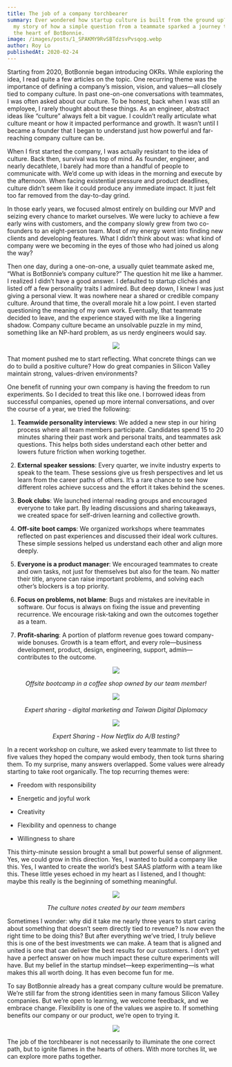 ```yaml
---
title: The job of a company torchbearer
summary: Ever wondered how startup culture is built from the ground up? Here’s
  my story of how a simple question from a teammate sparked a journey to shape
  the heart of BotBonnie.
image: /images/posts/1_SPAKMY9RvSBTdzsvPvsqog.webp
author: Roy Lo
publishedAt: 2020-02-24
---
```

Starting from 2020, BotBonnie began introducing OKRs. While exploring the idea, I read quite a few articles on the topic. One recurring theme was the importance of defining a company’s mission, vision, and values—all closely tied to company culture. In past one-on-one conversations with teammates, I was often asked about our culture. To be honest, back when I was still an employee, I rarely thought about these things. As an engineer, abstract ideas like “culture” always felt a bit vague. I couldn’t really articulate what culture meant or how it impacted performance and growth. It wasn’t until I became a founder that I began to understand just how powerful and far-reaching company culture can be.

When I first started the company, I was actually resistant to the idea of culture. Back then, survival was top of mind. As founder, engineer, and nearly decathlete, I barely had more than a handful of people to communicate with. We’d come up with ideas in the morning and execute by the afternoon. When facing existential pressure and product deadlines, culture didn’t seem like it could produce any immediate impact. It just felt too far removed from the day-to-day grind.

In those early years, we focused almost entirely on building our MVP and seizing every chance to market ourselves. We were lucky to achieve a few early wins with customers, and the company slowly grew from two co-founders to an eight-person team. Most of my energy went into finding new clients and developing features. What I didn’t think about was: what kind of company were we becoming in the eyes of those who had joined us along the way?

Then one day, during a one-on-one, a usually quiet teammate asked me, “What is BotBonnie’s company culture?” The question hit me like a hammer. I realized I didn’t have a good answer. I defaulted to startup clichés and listed off a few personality traits I admired. But deep down, I knew I was just giving a personal view. It was nowhere near a shared or credible company culture. Around that time, the overall morale hit a low point. I even started questioning the meaning of my own work. Eventually, that teammate decided to leave, and the experience stayed with me like a lingering shadow. Company culture became an unsolvable puzzle in my mind, something like an NP-hard problem, as us nerdy engineers would say.

<p style="text-align: center"><img src="/images/posts/life_is_hard.gif"></p>

That moment pushed me to start reflecting. What concrete things can we do to build a positive culture? How do great companies in Silicon Valley maintain strong, values-driven environments?

One benefit of running your own company is having the freedom to run experiments. So I decided to treat this like one. I borrowed ideas from successful companies, opened up more internal conversations, and over the course of a year, we tried the following:

1.  **Teamwide personality interviews**: We added a new step in our hiring process where all team members participate. Candidates spend 15 to 20 minutes sharing their past work and personal traits, and teammates ask questions. This helps both sides understand each other better and lowers future friction when working together.
    
2.  **External speaker sessions**: Every quarter, we invite industry experts to speak to the team. These sessions give us fresh perspectives and let us learn from the career paths of others. It’s a rare chance to see how different roles achieve success and the effort it takes behind the scenes.
    
3.  **Book clubs**: We launched internal reading groups and encouraged everyone to take part. By leading discussions and sharing takeaways, we created space for self-driven learning and collective growth.
    
4.  **Off-site boot camps**: We organized workshops where teammates reflected on past experiences and discussed their ideal work cultures. These simple sessions helped us understand each other and align more deeply.
    
5.  **Everyone is a product manager**: We encouraged teammates to create and own tasks, not just for themselves but also for the team. No matter their title, anyone can raise important problems, and solving each other’s blockers is a top priority.
    
6.  **Focus on problems, not blame**: Bugs and mistakes are inevitable in software. Our focus is always on fixing the issue and preventing recurrence. We encourage risk-taking and own the outcomes together as a team.
    
7.  **Profit-sharing**: A portion of platform revenue goes toward company-wide bonuses. Growth is a team effort, and every role—business development, product, design, engineering, support, admin—contributes to the outcome.
    

<p style="text-align: center"><img src="/images/posts/1_NaQWGuHHW-loJyrgkVHWGQ.webp"></p><p style="text-align: center"><em>Offsite bootcamp in a coffee shop owned by our team member!</em></p>

<p style="text-align: center"><img src="/images/posts/1_c36OZKkAp3B7szlc7phGhw.webp"></p><p style="text-align: center"><em>Expert sharing - digital marketing and Taiwan Digital Diplomacy</em></p>

<p style="text-align: center"><img src="/images/posts/1_63umxabIPrAZ_thGqkhsXQ.webp"></p><p style="text-align: center"><em>Expert Sharing - How Netflix do A/B testing?</em></p>

In a recent workshop on culture, we asked every teammate to list three to five values they hoped the company would embody, then took turns sharing them. To my surprise, many answers overlapped. Some values were already starting to take root organically. The top recurring themes were:

*   Freedom with responsibility
    
*   Energetic and joyful work
    
*   Creativity
    
*   Flexibility and openness to change
    
*   Willingness to share
    

This thirty-minute session brought a small but powerful sense of alignment. Yes, we could grow in this direction. Yes, I wanted to build a company like this. Yes, I wanted to create the world’s best SAAS platform with a team like this. These little yeses echoed in my heart as I listened, and I thought: maybe this really is the beginning of something meaningful.

<p style="text-align: center"><img src="/images/posts/1_uQc644H1aFqoInPm0IOE_w.webp"></p><p style="text-align: center"><em>The culture notes created by our team members</em></p>

Sometimes I wonder: why did it take me nearly three years to start caring about something that doesn’t seem directly tied to revenue? Is now even the right time to be doing this? But after everything we’ve tried, I truly believe this is one of the best investments we can make. A team that is aligned and united is one that can deliver the best results for our customers. I don’t yet have a perfect answer on how much impact these culture experiments will have. But my belief in the startup mindset—keep experimenting—is what makes this all worth doing. It has even become fun for me.

To say BotBonnie already has a great company culture would be premature. We’re still far from the strong identities seen in many famous Silicon Valley companies. But we’re open to learning, we welcome feedback, and we embrace change. Flexibility is one of the values we aspire to. If something benefits our company or our product, we’re open to trying it.

<p style="text-align: center"><img src="/images/posts/leader.gif"></p>

The job of the torchbearer is not necessarily to illuminate the one correct path, but to ignite flames in the hearts of others. With more torches lit, we can explore more paths together.